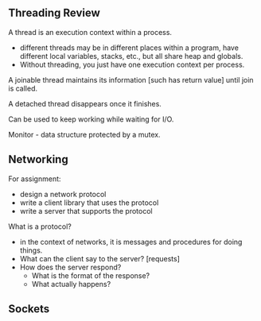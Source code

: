 ## Threading Review ## 

A thread is an execution context within a process.  
* different threads may be in different places within a program, have different local variables, stacks, etc., but all share heap and globals.  
* Without threading, you just have one execution context per process.  

A joinable thread maintains its information [such has return value] until join is called.  

A detached thread disappears once it finishes.  

Can be used to keep working while waiting for I/O.  

Monitor - data structure protected by a mutex.  

## Networking ## 

For assignment: 
* design a network protocol 
* write a client library that uses the protocol  
* write a server that supports the protocol  

What is a protocol?  
* in the context of networks, it is messages and procedures for doing things.  
* What can the client say to the server? [requests]  
* How does the server respond?  
  * What is the format of the response?  
  * What actually happens?  

## Sockets ## 

